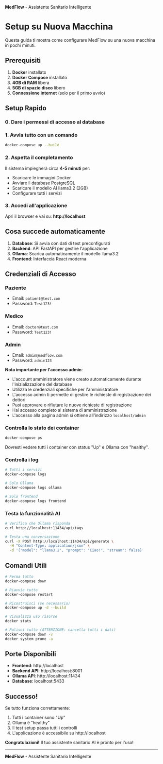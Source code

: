 
**MedFlow** - Assistente Sanitario Intelligente



# Setup su Nuova Macchina

Questa guida ti mostra come configurare MedFlow su una nuova macchina in pochi minuti.

## Prerequisiti

1. **Docker** installato
2. **Docker Compose** installato
3. **4GB di RAM** libera
4. **5GB di spazio disco** libero
5. **Connessione internet** (solo per il primo avvio)

## Setup Rapido

### 0. Dare i permessi di accesso al database

### 1. Avvia tutto con un comando
```bash
docker-compose up --build
```

### 2. Aspetta il completamento
Il sistema impiegherà circa **4-5 minuti** per:
- Scaricare le immagini Docker
- Avviare il database PostgreSQL
- Scaricare il modello AI llama3.2 (2GB)
- Configurare tutti i servizi

### 3. Accedi all'applicazione
Apri il browser e vai su: **http://localhost**

## Cosa succede automaticamente

1. **Database**: Si avvia con dati di test preconfigurati
2. **Backend**: API FastAPI per gestire l'applicazione
3. **Ollama**: Scarica automaticamente il modello llama3.2
4. **Frontend**: Interfaccia React moderna

## Credenziali di Accesso

### Paziente
- Email: `patient@test.com`
- Password: `Test123!`

### Medico
- Email: `doctor@test.com`
- Password: `Test123!`

### Admin
- Email: `admin@medflow.com`
- Password: `admin123`

**Nota importante per l'accesso admin**: 
- L'account amministratore viene creato automaticamente durante l'inizializzazione del database
- Utilizza le credenziali specifiche per l'amministratore
- L'accesso admin ti permette di gestire le richieste di registrazione dei dottori
- Puoi approvare o rifiutare le nuove richieste di registrazione
- Hai accesso completo al sistema di amministrazione
- L'accesso alla pagina admin si ottiene all'indirizzo `localhost/admin`

### Controlla lo stato dei container
```bash
docker-compose ps
```

Dovresti vedere tutti i container con status "Up" e Ollama con "healthy".

### Controlla i log
```bash
# Tutti i servizi
docker-compose logs

# Solo Ollama
docker-compose logs ollama

# Solo frontend
docker-compose logs frontend
```

### Testa la funzionalità AI
```bash
# Verifica che Ollama risponda
curl http://localhost:11434/api/tags

# Testa una conversazione
curl -X POST http://localhost:11434/api/generate \
  -H "Content-Type: application/json" \
  -d '{"model": "llama3.2", "prompt": "Ciao!", "stream": false}'
```

## Comandi Utili

```bash
# Ferma tutto
docker-compose down

# Riavvia tutto
docker-compose restart

# Ricostruisci (se necessario)
docker-compose up -d --build

# Visualizza uso risorse
docker stats

# Pulisci tutto (ATTENZIONE: cancella tutti i dati)
docker-compose down -v
docker system prune -a
```

## Porte Disponibili

- **Frontend**: http://localhost
- **Backend API**: http://localhost:8001
- **Ollama API**: http://localhost:11434
- **Database**: localhost:5433

## Successo!

Se tutto funziona correttamente:

1. Tutti i container sono "Up"
2. Ollama è "healthy"
3. Il test setup passa tutti i controlli
4. L'applicazione è accessibile su http://localhost

**Congratulazioni!** Il tuo assistente sanitario AI è pronto per l'uso!

---



**MedFlow** - Assistente Sanitario Intelligente
